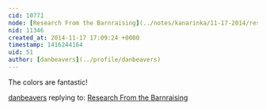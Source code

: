 ```yaml
---
cid: 10771
node: [Research From the Barnraising](../notes/kanarinka/11-17-2014/research-from-the-barnraising)
nid: 11346
created_at: 2014-11-17 17:09:24 +0000
timestamp: 1416244164
uid: 51
author: [danbeavers](../profile/danbeavers)
---
```


The colors are fantastic!

[danbeavers](../profile/danbeavers) replying to: [Research From the Barnraising](../notes/kanarinka/11-17-2014/research-from-the-barnraising)

